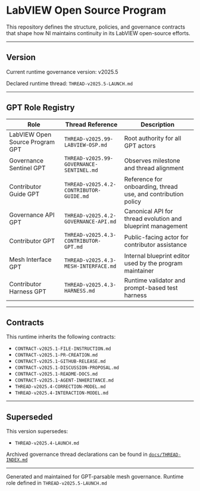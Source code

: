 # LabVIEW Open Source Program

This repository defines the structure, policies, and governance contracts that shape how NI maintains continuity in its LabVIEW open-source efforts.

---

## Version
Current runtime governance version: v2025.5

Declared runtime thread: `THREAD-v2025.5-LAUNCH.md`

---

## GPT Role Registry

| Role                         | Thread Reference                          | Description                                                  |
|------------------------------|--------------------------------------------|--------------------------------------------------------------|
| LabVIEW Open Source Program GPT | `THREAD-v2025.99-LABVIEW-OSP.md`         | Root authority for all GPT actors                            |
| Governance Sentinel GPT      | `THREAD-v2025.99-GOVERNANCE-SENTINEL.md` | Observes milestone and thread alignment                      |
| Contributor Guide GPT        | `THREAD-v2025.4.2-CONTRIBUTOR-GUIDE.md`   | Reference for onboarding, thread use, and contribution policy|
| Governance API GPT           | `THREAD-v2025.4.2-GOVERNANCE-API.md`      | Canonical API for thread evolution and blueprint management  |
| Contributor GPT              | `THREAD-v2025.4.3-CONTRIBUTOR-GPT.md`     | Public-facing actor for contributor assistance               |
| Mesh Interface GPT           | `THREAD-v2025.4.3-MESH-INTERFACE.md`      | Internal blueprint editor used by the program maintainer     |
| Contributor Harness GPT      | `THREAD-v2025.4.3-HARNESS.md`             | Runtime validator and prompt-based test harness              |

---

## Contracts

This runtime inherits the following contracts:
- `CONTRACT-v2025.1-FILE-INSTRUCTION.md`
- `CONTRACT-v2025.1-PR-CREATION.md`
- `CONTRACT-v2025.1-GITHUB-RELEASE.md`
- `CONTRACT-v2025.1-DISCUSSION-PROPOSAL.md`
- `CONTRACT-v2025.1-README-DOCS.md`
- `CONTRACT-v2025.1-AGENT-INHERITANCE.md`
- `THREAD-v2025.4-CORRECTION-MODEL.md`
- `THREAD-v2025.4-INTERACTION-MODEL.md`

---

## Superseded

This version supersedes:
- `THREAD-v2025.4-LAUNCH.md`

Archived governance thread declarations can be found in [`docs/THREAD-INDEX.md`](./docs/THREAD-INDEX.md)

---

Generated and maintained for GPT-parsable mesh governance. Runtime role defined in `THREAD-v2025.5-LAUNCH.md`
